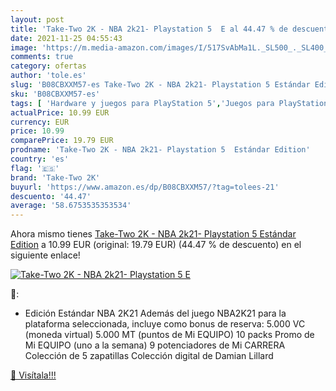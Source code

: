 ```yaml
---
layout: post
title: 'Take-Two 2K - NBA 2k21- Playstation 5  E al 44.47 % de descuento'
date: 2021-11-25 04:55:43
image: 'https://m.media-amazon.com/images/I/517SvAbMa1L._SL500_._SL400_.jpg'
comments: true
category: ofertas
author: 'tole.es'
slug: 'B08CBXXM57-es Take-Two 2K - NBA 2k21- Playstation 5 Estándar Edition'
sku: 'B08CBXXM57-es'
tags: [ 'Hardware y juegos para PlayStation 5','Juegos para PlayStation 5','Videojuegos','playstation','take-two 2k', ]
actualPrice: 10.99 EUR
currency: EUR
price: 10.99
comparePrice: 19.79 EUR
prodname: 'Take-Two 2K - NBA 2k21- Playstation 5  Estándar Edition'
country: 'es'
flag: '🇪🇸'
brand: 'Take-Two 2K'
buyurl: 'https://www.amazon.es/dp/B08CBXXM57/?tag=tolees-21'
descuento: '44.47'
average: '58.6753535353534'
---
```


Ahora mismo tienes [Take-Two 2K - NBA 2k21- Playstation 5  Estándar Edition](https://www.amazon.es/dp/B08CBXXM57/?tag=tolees-21) a 10.99 EUR (original: 19.79 EUR) (44.47 %  de descuento) en el siguiente enlace!

[![Take-Two 2K - NBA 2k21- Playstation 5  E](https://m.media-amazon.com/images/I/517SvAbMa1L._SL500_._SL400_.jpg)](https://www.amazon.es/dp/B08CBXXM57/?tag=tolees-21)

🔎:

- Edición Estándar NBA 2K21 Además del juego NBA2K21 para la plataforma seleccionada, incluye como bonus de reserva: 5.000 VC (moneda virtual) 5.000 MT (puntos de Mi EQUIPO) 10 packs Promo de Mi EQUIPO (uno a la semana) 9 potenciadores de Mi CARRERA Colección de 5 zapatillas Colección digital de Damian Lillard

[🛒 Visítala!!!](https://www.amazon.es/dp/B08CBXXM57/?tag=tolees-21)
